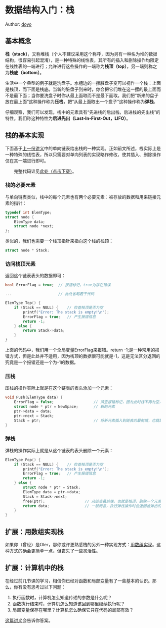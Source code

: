 # 数据结构入门：栈

Author: [doyo](https://github.com/doyo2024)

## 基本概念

**栈（stack）**，又称堆栈（个人不建议采用这个称呼，因为另有一种名为堆的数据结构，很容易引起混淆），是一种特殊的线性表，其所有的插入和删除操作均限定在线性表的一端进行；允许进行这些操作的一端称为**栈顶（top）**，另一端则称之为**栈底（bottom）**。

生活中一个典型的例子就是洗盘子。水槽边的一摞脏盘子变可以视作一个栈：上面是栈顶，而下面是栈底。当新的脏盘子到来时，你会把它们堆在这一摞的最上面而不是最下面；当你要洗盘子时你从最上面取而不是最下面取。我们把“新来的盘子放在最上面”这种操作称为**压栈**，把“从最上面取出一个盘子”这种操作称为**弹栈**。

仔细观察，我们可以发现，栈中的元素具有“先进栈的后出栈，后进栈的先出栈”的特性。我们称这种特性为**后进先出（Last-In-First-Out，LIFO）**。

## 栈的基本实现

下面基于[上一份讲义](https://ucas-ctf.github.io/posts/ds_s1)中的单向链表给出栈的一种实现。正如前文所述，栈实际上是一种特殊的线性表，所以只需要对单向列表的实现略作修改，使其插入、删除操作仅在其一端进行即可。

&emsp;&emsp;完整代码详见<a href="https://ucas-ctf.github.io/posts/2024/2_advanced_C/code/ds_s2/stack.c" download="stack.c">此处（点击下载）</a>。

### 栈的必要元素

与单向链表类似，栈中的每个元素也有两个必要元素：被存放的数据和用来链接元素的指针：

```c
typedef int ElemType;
struct node {
    ElemType data;
    struct node *next;
};
```

类似的，我们也需要一个栈顶指针来指向这个栈的栈顶：

```c
struct node * Stack;
```

### 访问栈顶元素

返回这个链表表头的数据即可：

```c
bool ErrorFlag = true;  // 报错标记，true为存在错误

...                     // 此处省略若干代码

ElemType Top() {
    if (Stack == NULL) {    // 检查栈顶是否为空
        printf("Error: The stack is empty!\n");
        ErrorFlag = true;   // 产生报错信息
        return -1;
    } else {
        return Stack->data;
    }
}
```

上面的代码中，我们用一个全局变量ErrorFlag来报错。return -1;是一种常用的报错方式，但是此处并不适用，因为栈顶的数据很可能就是-1，这是无法区分返回的究竟是一个报错还是一个为-1的数据。


### 压栈

压栈的操作实际上就是在这个链表的表头添加一个元素：

```c
void Push(ElemType data) {
    ErrorFlag = false;                  // 清空报错标记，因为此时栈不再为空，因而也不会触发报错
    struct node * ptr = NewSpace;       // 新的元素
    ptr->data = data;
    ptr->next = Stack;
    Stack = ptr;                        // 将新元素插入到链表的最前端，也就是栈顶
}
```

### 弹栈

弹栈的操作实际上就是从这个链表的表头删除一个元素：

```c
ElemType Pop() {
    if (Stack == NULL) {    // 检查栈顶是否为空
        printf("Error: The stack is empty!\n");
        ErrorFlag = true;   // 产生报错信息
        return -1;
    } else {
        struct node * ptr = Stack; 
        ElemType data = ptr->data;
        Stack = Stack->next;
        free(ptr);                  // 从链表最前端，也就是栈顶，删除一个元素
        return data;                // 一般而言，执行弹栈操作时会返回被弹出的数据
    }
}
```

## 扩展：用数组实现栈

如果你（曾经）是OIer，那你或许更熟悉栈的另外一种实现方式：[用数组实现](https://ucas-ctf.github.io/posts/ds_ex2)。这种方式的确会更简单一点，但丧失了一些灵活性。

## 扩展：计算机中的栈

在经过前几节课的学习，相信你已经对函数和局部变量有了一些基本的认识。那么，你有没有思考过以下问题：

1. 执行函数时，计算机怎么知道传递的参数是什么呢？
2. 函数执行结束时，计算机怎么知道该回到哪里继续执行呢？
3. 局部变量保存在哪里？计算机怎么确保它只在代码的局部有效？

[这篇讲义](https://ucas-ctf.github.io/posts/ds_ex3)会告诉你答案。